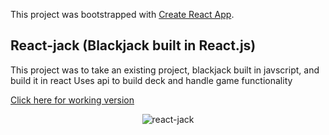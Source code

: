 This project was bootstrapped with [Create React App](https://github.com/facebook/create-react-app).

## React-jack (Blackjack built in React.js)

This project was to take an existing project, blackjack built in javscript, and build it in react
Uses api to build deck and handle game functionality

[Click here for working version](vague-yarn.surge.sh)
<p align="center">
<img src="https://res.cloudinary.com/christerrazas-info/image/upload/v1544384011/blackJackAnimation.gif" alt="react-jack" />
</p>

